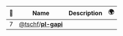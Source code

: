 |:star2: | Name | Description | 🌍|
|---|---|---|---|
|7|[@tschf](https://github.com/tschf)/[**pl-gapi**](https://github.com/tschf/pl-gapi)|||

